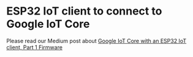 # ESP32 IoT client to connect to Google IoT Core

Please read our Medium post about [Google IoT Core with an ESP32 IoT client, Part 1 Firmware](https://medium.com/himinds/google-iot-core-with-an-esp32-iot-client-part-1-firmware-293fb24cdd84)
